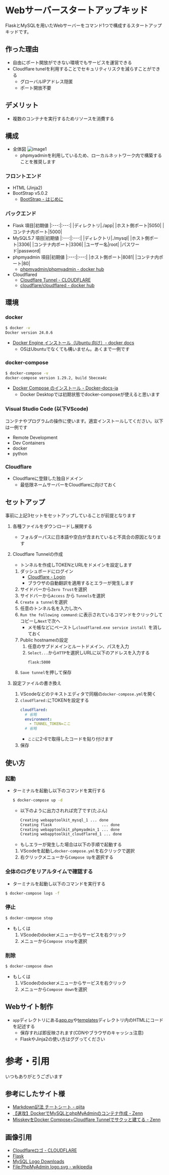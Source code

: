 # Webサーバースタートアップキッド
FlaskとMySQLを用いたWebサーバーをコマンド1つで構成するスタートアップキッドです。

## 作った理由
* 自由にポート開放ができない環境でもサービスを運営できる
* Cloudflare tunelを利用することでセキュリティリスクを減らすことができる
  * グローバルIPアドレス隠匿
  * ポート開放不要

## デメリット
* 複数のコンテナを実行するためリソースを消費する

## 構成
* 全体図
![image1](image\map.png)
  * phpmyadminを利用しているため、ローカルネットワーク内で構築することを推奨します
### フロントエンド
* HTML (Jinja2)
* BootStrap v5.0.2
  * [BootStrap - はじめに](https://getbootstrap.jp/docs/5.0/getting-started/introduction/)
### バックエンド
* Flask
    項目|初期値
    |:---:|:---:|
    |ディレクトリ|./app|
    |ホスト側ポート|5050|
    |コンテナ内ポート|5000|
* MySQL5.7
    項目|初期値
    |:---:|:---:|
    |ディレクトリ|./mysql|
    |ホスト側ポート|3306|
    |コンテナ内ポート|3306|
    |ユーザー名|root|
    |パスワード|password|
* phpmyadmin
    項目|初期値
    |:---:|:---:|
    |ホスト側ポート|8081|
    |コンテナ内ポート|80|
  * [phpmyadmin/phpmyadmin - docker hub ](https://hub.docker.com/_/phpmyadmin)
* Cloudflared
  * [Cloudflare Tunnel - CLOUDFLARE](https://www.cloudflare.com/ja-jp/products/tunnel/)
  * [cloudflare/cloudflared - docker hub](https://hub.docker.com/r/cloudflare/cloudflared)

## 環境
### docker
```bash
$ docker -v
Docker version 24.0.6
```
* [Docker Engine インストール（Ubuntu 向け）- docker docs](https://matsuand.github.io/docs.docker.jp.onthefly/engine/install/ubuntu/#install-using-the-convenience-script)
  * OSはUbuntuでなくても構いません。あくまで一例です
### docker-compose
```bash
$ docker-compose -v
docker-compose version 1.29.2, build 5becea4c
```
* [Docker Compose のインストール - Docker-docs-ja](https://docs.docker.jp/v1.12/compose/install.html)
  * Docker Desktopでは初期状態でdocker-composeが使えると思います 
### Visual Studio Code (以下VScode)
コンテナやプログラムの操作に使います。適宜インストールしてください。以下は一例です
* Remote Development
* Dev Containers
* docker
* python
### Cloudflare
* Cloudflareに登録した独自ドメイン
    * 最低限ネームサーバーをCloudflareに向けておく

## セットアップ
事前に上記3セットをセットアップしていることが前提となります

1. 各種ファイルをダウンロードし展開する
   * フォルダーパスに日本語や空白が含まれていると不具合の原因となります

2. Cloudflare Tunnelの作成
   * トンネルを作成しTOKENとURLをドメインを設定します
    1. ダッシュボードにログイン
         * [Cloudflare - Login](https://dash.cloudflare.com/login)
         * ブラウザの自動翻訳を適用するとエラーが発生します
    2. サイドバーから`Zero Trust`を選択
    3. サイドバーから`Access` から `Tunnels`を選択
    4. `Create a tunnel`を選択
    5. 任意のトンネル名を入力し次へ
    6. `Run the following command:`に表示されているコマンドをクリックしてコピーし`Next`で次へ
       * メモ帳などにペーストし`cloudflared.exe service install `を消しておく
    7. Public hostnameの設定
       1. 任意のサブドメインとルートドメイン、パスを入力
       2. `Select...`から`HTTP`を選択しURLに以下のアドレスを入力する
          ```
          flask:5000
          ```
    8. `Save tunnel`を押して保存
  
3. 設定ファイルの書き換え
   1. VScodeなどのテキストエディタで同梱の`docker-compose.yml`を開く
   2. `cloudflared:`にTOKENを設定する
      ```yml
      cloudflared: 
        # 省略
        environment:
          - TUNNEL_TOKEN=ここ
        # 省略
      ```
      * `ここ`に2-6で取得したコードを貼り付けます
   3. 保存

## 使い方
### 起動
* ターミナルを起動し以下のコマンドを実行する
  ```bash
  $ docker-compose up -d
  ```
    * 以下のように出力されれば完了です(たぶん)
      ```bash
      Creating webapptoolkit_mysql_1 ... done
      Creating flask                      ... done
      Creating webapptoolkit_phpmyadmin_1 ... done
      Creating webapptoolkit_cloudflared_1 ... done
      ``` 
  * もしエラーが発生した場合は以下の手順で起動する
  1.  VScodeを起動し`docker-compose.yml`を右クリックで選択
  2.  右クリックメニューから`Compose Up`を選択する
### 全体のログをリアルタイムで確認する
* ターミナルを起動し以下のコマンドを実行する
```bash
$ docker-compose logs -f
```
### 停止
```bash
$ docker-compose stop
```
* もしくは
  1. VScodeのdockerメニューからサービスを右クリック
  2. メニューから`Compose stop`を選択
### 削除
```bash
$ docker-compose down
``` 
* もしくは
  1. VScodeのdockerメニューからサービスを右クリック
  2. メニューから`Compose down`を選択

## Webサイト制作
* `app`ディレクトリにある[app.py](app\app.py)や[templates](./templates)ディレクトリ内のHTMLにコードを記述する
  * 保存すれば即反映されます(CDNやブラウザのキャッシュ注意)
  * FlaskやJinja2の使い方はググってください


# 参考・引用
いつもありがとうございます
## 参考にしたサイト様
* [Markdown記法 チートシート - qiita](https://qiita.com/Qiita/items/c686397e4a0f4f11683d)
* [【速攻】DockerでMySQLとphpMyAdminのコンテナ作成 - Zenn](https://zenn.dev/peishim/articles/f7a76ae6c253e4)
* [MisskeyをDocker Compose+Cloudflare Tunnelでサクッと建てる - Zenn](https://zenn.dev/hrko/scraps/29df6c7ac02f03)
## 画像引用
* [Cloudflareロゴ - CLOUDFLARE](https://www.cloudflare.com/ja-jp/logo/)
* [Flask](https://flask.palletsprojects.com/en/3.0.x/)
* [MySQL Logo Downloads](https://www.mysql.com/jp/about/legal/logos.html)
* [File:PhpMyAdmin logo.svg - wikipedia](https://en.m.wikipedia.org/wiki/File:PhpMyAdmin_logo.svg)